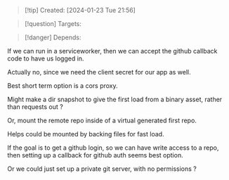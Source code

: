 
>[!tip] Created: [2024-01-23 Tue 21:56]

>[!question] Targets: 

>[!danger] Depends: 

If we can run in a serviceworker, then we can accept the github callback code to have us logged in.

Actually no, since we need the client secret for our app as well.

Best short term option is a cors proxy.

Might make a dir snapshot to give the first load from a binary asset, rather than requests out ?

Or, mount the remote repo inside of a virtual generated first repo.

Helps could be mounted by backing files for fast load.

If the goal is to get a github login, so we can have write access to a repo, then setting up a callback for github auth seems best option.

Or we could just set up a private git server, with no permissions ?